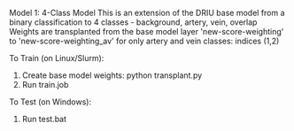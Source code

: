 Model 1: 4-Class Model
This is an extension of the DRIU base model from a binary classification to 4 classes - background, artery, vein, overlap
Weights are transplanted from the base model layer 'new-score-weighting' to 'new-score-weighting_av' for only artery and vein classes: indices (1,2)

To Train (on Linux/Slurm):
1.	Create base model weights: python transplant.py
2.	Run train.job

To Test (on Windows):
1.	Run test.bat